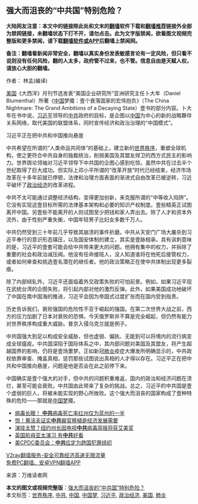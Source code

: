  <h2>强大而沮丧的“中共国”特别危险？</h2> <p class="notice"><b>大陆网友注意：本文中的链接除此处和文末的<a href="https://github.com/bannedbook/fanqiang" >翻墙</a>软件下载和<a href="https://github.com/killgcd/justmysocks/blob/master/README.md">翻墙推荐</a>链接外全部为禁网链接，未翻墙状态下打不开，请勿点击。此为文字版禁闻，欲看图文视频完整版和更多禁闻，请下载<a href="https://github.com/bannedbook/fanqiang">翻墙软件或APP</a>后翻墙上禁闻网。</p><p>备注：翻墙看新闻非常安全，翻墙以真实身份发表敏感言论有一定风险，但只看不说则没有任何风险，翻的人太多，政府管不过来，也不管。信息自由是天赋人权，请放心大胆的翻墙。</b></p>  <div class="entry"> <p>作者： 林孟(编译)</p> <p><a href="https://www.bannedbook.org/bnews/tag/%e7%be%8e%e5%9b%bd/" class="st_tag internal_tag" rel="tag" title="标签 美国 下的日志">美国</a>《大西洋》月刊节选发表“美国企业研究所”亚洲研究主任卜大年（Daniel Blumenthal）所著《<span class='wp_keywordlink_affiliate'><a href="https://www.bannedbook.org/" title="中国" target="_blank">中国</a></span>梦魇：壹个衰落国家的宏伟抱负》（The China Nightmare: The Grand Ambitions of a Decaying State）壹书的部分内容。卜大年在书中说，<a href="https://www.bannedbook.org/bnews/tag/%e4%b9%a0%e8%bf%91%e5%b9%b3/" class="st_tag internal_tag" rel="tag" title="标签 习近平 下的日志">习近平</a>领导的<a href="https://www.bannedbook.org/bnews/tag/%e4%b8%ad%e5%85%b1/" class="st_tag internal_tag" rel="tag" title="标签 中共 下的日志">中共</a>政府的目标，是企图以<a href="https://www.bannedbook.org/bnews/tag/%E4%B8%AD%E5%9B%BD/" class="st_tag internal_tag" rel="tag" title="标签 中国 下的日志">中国</a>为中心的新的战略夥伴关系网络，取代美国的联盟体系，同时宣传经济和政治治理的“中国模式”。</p> <p></p> <p>习近平正在把中共和中国推向悬崖</p>  <p>中共希望在所谓的“人类命运共同体”的基础上，建立新的<a href="https://www.bannedbook.org/bnews/tag/%E4%B8%96%E7%95%8C%E7%A7%A9%E5%BA%8F/" class="st_tag internal_tag" rel="tag" title="标签 世界秩序 下的日志">世界秩序</a>，重塑全球机构，使之更符合中共自身的独裁统治，削弱美国及其盟友捍卫的西方式民主的影响力。世界舆论领袖对习近平领导下中共国的企图心感到吃惊。虽然中共在过去半个世纪取得了巨大成功。但实际上邓小平所谓的“改革开放”时代已经结束，经济市场改革在十多年前就已停顿，法律和治理方面表面的渐进式自由改革已被逆转，习近平破坏了<a href="https://www.bannedbook.org/bnews/tag/%E6%94%BF%E6%B2%BB%E7%BB%8F%E6%B5%8E/" class="st_tag internal_tag" rel="tag" title="标签 政治经济 下的日志">政治经济</a>的改革进程。</p> <p>中共不太可能通过调整经济结构，变得更加创新，来克服所谓的“中等收入陷阱”。它没有实现这壹目标所需的法律基本架构和必要的知识产权制度。壹些精英正试图离开中国。另壹些不能离开的人则试图至少把钱和家人弄出去。除了人才和资本外流外，由于性别严重失衡，中国年轻男子比妇女多数千万人。</p> <p>中共仍然受到三十年前几乎导致其崩溃的事件折磨。中共从天安门广场大屠杀到习近平奉行的意识形态镇压，以及国安体制的建立，其实是壹脉相承。具有讽刺意味的是，习近平的壹套可能会给中共带来更大的问题。他拥有集中的权力，并拆除了重要的社会和政治减压阀。他没有任命接班人，没人知道谁将在他死后接管权力，或者如何审查和挑选壹名潜在的继任者。他的政治策略正在使中共体制出现更多裂痕。</p> <p>除了内部倾轧外，习近平还面临着外交政策失败的可怕前景。例如，如果习近平现在武统台湾的企图失败，将引起内部对他的激烈反弹。此外，如果美国成功地破坏了中国在南中国海的推进，习近平会因为帝国式过度扩张而在国内受到指责。</p>  <p>历史告诉我们，衰败强国的危险性不亚于崛起的强国。在第二次世界大战之前，西方的压力加剧了日本对衰败的恐惧。今天俄罗斯并不算是完全崛起，但仍然有能力对世界秩序构成重大威胁。普京入侵乌克兰就是例子。</p> <p>中共国强大到足以构成安全威胁，但也虚弱、偏执、无能到可以将境内的流行病变成全球瘟疫。中共国深陷于国际体系之中，其内部问题对美国及其盟友，将产生超越国界的影响，仍将是壹场噩梦。正如新冠<a href="https://www.bannedbook.org/bnews/tag/%e8%82%ba%e7%82%8e/" class="st_tag internal_tag" rel="tag" title="标签 肺炎 下的日志">肺炎</a>疫症大爆发所明确显示的，中共政权依靠审查、掩盖真相，惩罚那些试图说出真相的人才得以存在。习近平正在把中共和中国推向悬崖，问题是他是否会在此之前停下来。</p> <p>中国确实是壹个强大的对手，但中共的问题积重难返，国内的政治和经济问题在溃烂，甚至可能会衰败。中共国由此带来了复杂的挑战。总之，习近平的中共国是壹个虚弱的巨人，将被未能实现的野心所挫败。这个强大而沮丧的国家构成了壹种特殊的危险——那就是<a href="https://www.bannedbook.org/bnews/tag/%e4%b8%ad%e5%9b%bd%e6%a2%a6/" class="st_tag internal_tag" rel="tag" title="标签 中国梦 下的日志">中国梦</a>魇。</p> <ul class='op-related-articles' title='相关阅读'> <li><a href='https://www.bannedbook.org/bnews/comments/20201122/1435063.html' target='_blank'>病毒长眼！ <b>中共</b>病毒死亡率红州仅为蓝州的一半</a></li> <li><a href='https://www.bannedbook.org/bnews/comments/20201122/1435053.html' target='_blank'>惊！黄洁夫证实<b>中共</b>器官移植是经济发展需要</a></li> <li><a href='https://www.bannedbook.org/bnews/cnnews/20201122/1435052.html' target='_blank'>演技太赞？纽约州长因电视<b>中共</b>病毒简报将获艾美奖</a></li> <li><a href='https://www.bannedbook.org/bnews/comments/20201122/1435019.html' target='_blank'>英国航母亚太演习 有<b>中共</b>好看</a></li> <li><a href='https://www.bannedbook.org/bnews/cbnews/20201122/1435003.html' target='_blank'>美CPDC委员会：<b>中共</b>应定为跨国犯罪组织</a></li> </ul> <p class="texttj"> <a href="https://www.bannedbook.org/forum23/topic22702.html" target="_blank">V2ray翻墙服务-安全可靠经济高速无限流量</a><br/> <a href="https://github.com/bannedbook/fanqiang/wiki/%E7%A6%81%E9%97%BB%E7%BD%91%E5%AE%89%E5%8D%93%E7%BF%BB%E5%A2%99%E6%96%B0%E9%97%BBAPP" target="_blank">免费PC翻墙、安卓VPN翻墙APP</a></p><p> 来源：万维读者网 </p> <a name='sharetosocial'></a>       <div><b>本文的图文或视频完整版</b>：<a href='https://www.bannedbook.org/bnews/comments/20201122/1435062.html'>强大而沮丧的“中共国”特别危险？</a></div>  </div><!--END ENTRY--> <div class="postfooter"> <div>本文标签：<a href="https://www.bannedbook.org/bnews/tag/%E4%B8%96%E7%95%8C%E7%A7%A9%E5%BA%8F/" rel="tag">世界秩序</a>, <a href="https://www.bannedbook.org/bnews/tag/%e4%b8%ad%e5%85%b1/" rel="tag">中共</a>, <a href="https://www.bannedbook.org/bnews/tag/%E4%B8%AD%E5%9B%BD/" rel="tag">中国</a>, <a href="https://www.bannedbook.org/bnews/tag/%e4%b8%ad%e5%9b%bd%e6%a2%a6/" rel="tag">中国梦</a>, <a href="https://www.bannedbook.org/bnews/tag/%e4%b9%a0%e8%bf%91%e5%b9%b3/" rel="tag">习近平</a>, <a href="https://www.bannedbook.org/bnews/tag/%E6%94%BF%E6%B2%BB%E7%BB%8F%E6%B5%8E/" rel="tag">政治经济</a>, <a href="https://www.bannedbook.org/bnews/tag/%e7%be%8e%e5%9b%bd/" rel="tag">美国</a>, <a href="https://www.bannedbook.org/bnews/tag/%e8%82%ba%e7%82%8e/" rel="tag">肺炎</a></div>  </div><!--END POSTFOOTER--> 